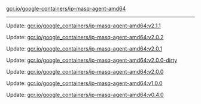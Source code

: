[gcr.io/google-containers/ip-masq-agent-amd64](https://hub.docker.com/r/cruse/ip-masq-agent-amd64/tags/) 

----
Update: [gcr.io/google_containers/ip-masq-agent-amd64:v2.1.1](https://hub.docker.com/r/cruse/ip-masq-agent-amd64/tags/)

Update: [gcr.io/google_containers/ip-masq-agent-amd64:v2.0.2](https://hub.docker.com/r/cruse/ip-masq-agent-amd64/tags/)

Update: [gcr.io/google_containers/ip-masq-agent-amd64:v2.0.1](https://hub.docker.com/r/cruse/ip-masq-agent-amd64/tags/)

Update: [gcr.io/google_containers/ip-masq-agent-amd64:v2.0.0-dirty](https://hub.docker.com/r/cruse/ip-masq-agent-amd64/tags/)

Update: [gcr.io/google_containers/ip-masq-agent-amd64:v2.0.0](https://hub.docker.com/r/cruse/ip-masq-agent-amd64/tags/)

Update: [gcr.io/google_containers/ip-masq-agent-amd64:v1.0.0](https://hub.docker.com/r/cruse/ip-masq-agent-amd64/tags/)

Update: [gcr.io/google_containers/ip-masq-agent-amd64:v0.4.0](https://hub.docker.com/r/cruse/ip-masq-agent-amd64/tags/)

